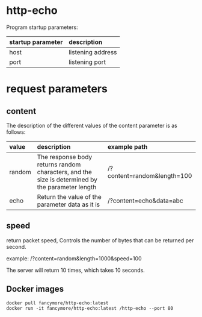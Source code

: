 
# http-echo

Program startup parameters:

| startup parameter | description       |
| :---------------- | :---------------- |
| host              | listening address |
| port              | listening port    |

# request parameters

## content

The description of the different values of the content parameter is as follows:

| value  | description                                                                                     | example path                |
| :----- | :---------------------------------------------------------------------------------------------- | :-------------------------- |
| random | The response body returns random characters, and the size is determined by the parameter length | /?content=random&length=100 |
| echo   | Return the value of the parameter data as it is                                                 | /?content=echo&data=abc     |

## speed

return packet speed, Controls the number of bytes that can be returned per second.

example: /?content=random&length=1000&speed=100

The server will return 10 times, which takes 10 seconds.

## Docker images

```shell
docker pull fancymore/http-echo:latest
docker run -it fancymore/http-echo:latest /http-echo --port 80
```
